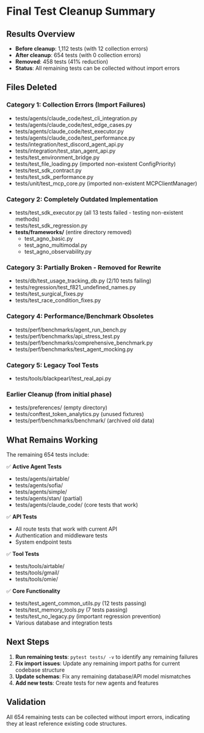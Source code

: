 # Final Test Cleanup Summary

## Results Overview
- **Before cleanup**: 1,112 tests (with 12 collection errors)
- **After cleanup**: 654 tests (with 0 collection errors)
- **Removed**: 458 tests (41% reduction)
- **Status**: All remaining tests can be collected without import errors

## Files Deleted

### Category 1: Collection Errors (Import Failures)
- tests/agents/claude_code/test_cli_integration.py
- tests/agents/claude_code/test_edge_cases.py  
- tests/agents/claude_code/test_executor.py
- tests/agents/claude_code/test_performance.py
- tests/integration/test_discord_agent_api.py
- tests/integration/test_stan_agent_api.py
- tests/test_environment_bridge.py
- tests/test_file_loading.py (imported non-existent ConfigPriority)
- tests/test_sdk_contract.py
- tests/test_sdk_performance.py
- tests/unit/test_mcp_core.py (imported non-existent MCPClientManager)

### Category 2: Completely Outdated Implementation
- tests/test_sdk_executor.py (all 13 tests failed - testing non-existent methods)
- tests/test_sdk_regression.py
- **tests/frameworks/** (entire directory removed)
  - test_agno_basic.py
  - test_agno_multimodal.py  
  - test_agno_observability.py

### Category 3: Partially Broken - Removed for Rewrite
- tests/db/test_usage_tracking_db.py (2/10 tests failing)
- tests/regression/test_f821_undefined_names.py
- tests/test_surgical_fixes.py
- tests/test_race_condition_fixes.py

### Category 4: Performance/Benchmark Obsoletes  
- tests/perf/benchmarks/agent_run_bench.py
- tests/perf/benchmarks/api_stress_test.py
- tests/perf/benchmarks/comprehensive_benchmark.py
- tests/perf/benchmarks/test_agent_mocking.py

### Category 5: Legacy Tool Tests
- tests/tools/blackpearl/test_real_api.py

### Earlier Cleanup (from initial phase)
- tests/preferences/ (empty directory)
- tests/conftest_token_analytics.py (unused fixtures)
- tests/perf/benchmarks/benchmark/ (archived old data)

## What Remains Working
The remaining 654 tests include:

✅ **Active Agent Tests**
- tests/agents/airtable/
- tests/agents/sofia/  
- tests/agents/simple/
- tests/agents/stan/ (partial)
- tests/agents/claude_code/ (core tests that work)

✅ **API Tests**
- All route tests that work with current API
- Authentication and middleware tests
- System endpoint tests

✅ **Tool Tests**  
- tests/tools/airtable/
- tests/tools/gmail/
- tests/tools/omie/

✅ **Core Functionality**
- tests/test_agent_common_utils.py (12 tests passing)
- tests/test_memory_tools.py (7 tests passing)
- tests/test_no_legacy.py (important regression prevention)
- Various database and integration tests

## Next Steps
1. **Run remaining tests**: `pytest tests/ -v` to identify any remaining failures
2. **Fix import issues**: Update any remaining import paths for current codebase structure
3. **Update schemas**: Fix any remaining database/API model mismatches
4. **Add new tests**: Create tests for new agents and features

## Validation
All 654 remaining tests can be collected without import errors, indicating they at least reference existing code structures.